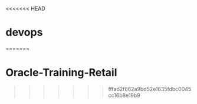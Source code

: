 <<<<<<< HEAD
# devops
=======
# Oracle-Training-Retail
>>>>>>> fffad2f862a9bd52e1635fdbc0045cc16b8e19b9
